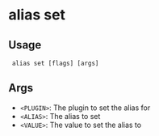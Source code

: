 #  alias set
## Usage
```
 alias set [flags] [args]
```
## Args
- `<PLUGIN>`: The plugin to set the alias for
- `<ALIAS>`: The alias to set
- `<VALUE>`: The value to set the alias to
